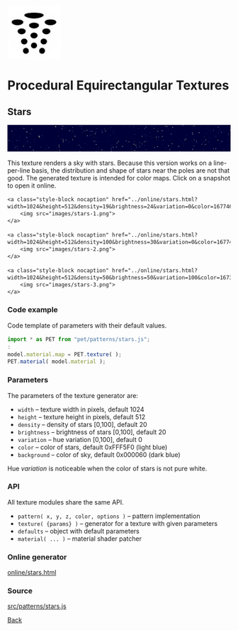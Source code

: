 <img class="logo" src="../assets/logo/logo.png">


# Procedural Equirectangular Textures


## Stars
<img src="images/stars.jpg">

This texture renders a sky with stars. Because this version
works on a line-per-line basis, the distribution and shape
of stars near the poles are not that good. The generated
texture is intended for color maps. Click on a snapshot to
open it online.

<p class="gallery">

	<a class="style-block nocaption" href="../online/stars.html?width=1024&height=512&density=19&brightness=24&variation=0&color=16774640&background=96">
		<img src="images/stars-1.png">
	</a>

	<a class="style-block nocaption" href="../online/stars.html?width=1024&height=512&density=100&brightness=30&variation=0&color=16774640&background=25343">
		<img src="images/stars-2.png">
	</a>

	<a class="style-block nocaption" href="../online/stars.html?width=1024&height=512&density=50&brightness=50&variation=100&color=16733440&background=16777205">
		<img src="images/stars-3.png">
	</a>

</p>


### Code example

Code template of parameters with their default values.

```js
import * as PET from "pet/patterns/stars.js";
:
model.material.map = PET.texture( );
PET.material( model.material );
```


### Parameters

The parameters of the texture generator are:

* `width` &ndash; texture width in pixels, default 1024
* `height` &ndash; texture height in pixels, default 512
* `density` &ndash; density of stars [0,100], default 20
* `brightness` &ndash; brightness of stars [0,100], default 20
* `variation` &ndash; hue variation [0,100], default 0
* `color` &ndash; color of stars, default 0xFFF5F0 (light blue)
* `background` &ndash; color of sky, default 0x000060 (dark blue)

Hue *variation* is noticeable when the color of stars is not pure white.


### API

All texture modules share the same API.

* `pattern( x, y, z, color, options )` &ndash; pattern implementation
* `texture( {params} )` &ndash; generator for a texture with given parameters
* `defaults` &ndash; object with default parameters
* `material( ... )` &ndash; material shader patcher


### Online generator

[online/stars.html](../online/stars.html)


### Source

[src/patterns/stars.js](https://github.com/boytchev/texture-generator/blob/main/src/patterns/stars.js)


		
<div class="footnote">
	<a href="#" onclick="window.history.back(); return false;">Back</a>
</div>